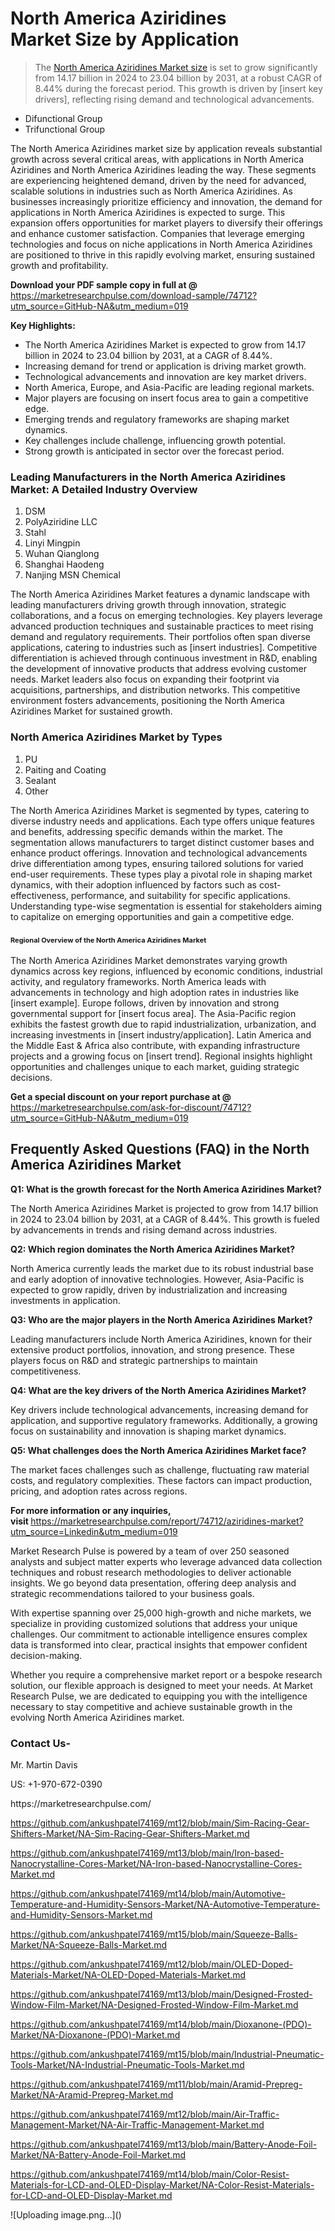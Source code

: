 <h1>North America Aziridines Market&nbsp;Size by Application</h1><blockquote><p>The <a href="https://marketresearchpulse.com/download-sample/74712?utm_source=GitHub-NA&amp;utm_medium=019">North America Aziridines Market size</a> is set to grow significantly from 14.17 billion in 2024 to 23.04 billion by 2031, at a robust CAGR of 8.44% during the forecast period. This growth is driven by [insert key drivers], reflecting rising demand and technological advancements.</p></blockquote><ul><li>Difunctional Group<li> Trifunctional Group</li></ul><p>The North America Aziridines market size by application reveals substantial growth across several critical areas, with applications in North America Aziridines and North America Aziridines leading the way. These segments are experiencing heightened demand, driven by the need for advanced, scalable solutions in industries such as North America Aziridines. As businesses increasingly prioritize efficiency and innovation, the demand for applications in North America Aziridines is expected to surge. This expansion offers opportunities for market players to diversify their offerings and enhance customer satisfaction. Companies that leverage emerging technologies and focus on niche applications in North America Aziridines are positioned to thrive in this rapidly evolving market, ensuring sustained growth and profitability.</p><p><strong>Download your PDF sample copy in full at @ </strong><a href="https://marketresearchpulse.com/download-sample/74712?utm_source=GitHub-NA&amp;utm_medium=019">https://marketresearchpulse.com/download-sample/74712?utm_source=GitHub-NA&amp;utm_medium=019</a></p><p><strong>Key Highlights: </strong></p><ul><li>The North America Aziridines Market is expected to grow from 14.17 billion in 2024 to 23.04 billion by 2031, at a CAGR of 8.44%.</li><li>Increasing demand for trend or application is driving market growth.</li><li>Technological advancements and innovation are key market drivers.</li><li>North America, Europe, and Asia-Pacific are leading regional markets.</li><li>Major players are focusing on insert focus area to gain a competitive edge.</li><li>Emerging trends and regulatory frameworks are shaping market dynamics.</li><li>Key challenges include challenge, influencing growth potential.</li><li>Strong growth is anticipated in sector over the forecast period.</li></ul><h3>Leading Manufacturers in the North America Aziridines Market: A Detailed Industry Overview</h3><ol><li>DSM</li><li>PolyAziridine LLC</li><li>Stahl</li><li>Linyi Mingpin</li><li>Wuhan Qianglong</li><li>Shanghai Haodeng</li><li>Nanjing MSN Chemical</li></ol><div class="flex max-w-full flex-col flex-grow"><div class="min-h-8 text-message flex w-full flex-col items-end gap-2 whitespace-normal break-words [.text-message+&amp;]:mt-5" dir="auto" data-message-author-role="assistant" data-message-id="fd8432e4-4910-450d-b182-61b7bfb0a01f" data-message-model-slug="gpt-4o"><div class="flex w-full flex-col gap-1 empty:hidden first:pt-[3px]"><div class="markdown prose w-full break-words dark:prose-invert light"><p>The North America Aziridines Market features a dynamic landscape with leading manufacturers driving growth through innovation, strategic collaborations, and a focus on emerging technologies. Key players leverage advanced production techniques and sustainable practices to meet rising demand and regulatory requirements. Their portfolios often span diverse applications, catering to industries such as [insert industries]. Competitive differentiation is achieved through continuous investment in R&amp;D, enabling the development of innovative products that address evolving customer needs. Market leaders also focus on expanding their footprint via acquisitions, partnerships, and distribution networks. This competitive environment fosters advancements, positioning the North America Aziridines Market for sustained growth.</p></div></div></div></div><h3>North America Aziridines Market by Types</h3><ol><li>PU<li> Paiting and Coating<li> Sealant<li> Other</li></ol><div class="flex max-w-full flex-col flex-grow"><div class="min-h-8 text-message flex w-full flex-col items-end gap-2 whitespace-normal break-words [.text-message+&amp;]:mt-5" dir="auto" data-message-author-role="assistant" data-message-id="084470be-0bb7-4664-bddf-5156b4f41249" data-message-model-slug="gpt-4o-mini"><div class="flex w-full flex-col gap-1 empty:hidden first:pt-[3px]"><div class="markdown prose w-full break-words dark:prose-invert light"><p>The North America Aziridines Market is segmented by types, catering to diverse industry needs and applications. Each type offers unique features and benefits, addressing specific demands within the market. The segmentation allows manufacturers to target distinct customer bases and enhance product offerings. Innovation and technological advancements drive differentiation among types, ensuring tailored solutions for varied end-user requirements. These types play a pivotal role in shaping market dynamics, with their adoption influenced by factors such as cost-effectiveness, performance, and suitability for specific applications. Understanding type-wise segmentation is essential for stakeholders aiming to capitalize on emerging opportunities and gain a competitive edge.</p></div></div></div></div><h3><span style="font-size: 11px;">Regional Overview of the North America Aziridines Market</span></h3><div class="flex max-w-full flex-col flex-grow"><div class="min-h-8 text-message flex w-full flex-col items-end gap-2 whitespace-normal break-words [.text-message+&amp;]:mt-5" dir="auto" data-message-author-role="assistant" data-message-id="e9038762-ce64-4e30-91c9-9bd413514231" data-message-model-slug="gpt-4o-mini"><div class="flex w-full flex-col gap-1 empty:hidden first:pt-[3px]"><div class="markdown prose w-full break-words dark:prose-invert light"><p>The North America Aziridines Market demonstrates varying growth dynamics across key regions, influenced by economic conditions, industrial activity, and regulatory frameworks. North America leads with advancements in technology and high adoption rates in industries like [insert example]. Europe follows, driven by innovation and strong governmental support for [insert focus area]. The Asia-Pacific region exhibits the fastest growth due to rapid industrialization, urbanization, and increasing investments in [insert industry/application]. Latin America and the Middle East &amp; Africa also contribute, with expanding infrastructure projects and a growing focus on [insert trend]. Regional insights highlight opportunities and challenges unique to each market, guiding strategic decisions.</p></div></div></div></div><p><strong>Get a special discount on your report purchase at @ </strong><a href="https://marketresearchpulse.com/ask-for-discount/74712?utm_source=GitHub-NA&amp;utm_medium=019">https://marketresearchpulse.com/ask-for-discount/74712?utm_source=GitHub-NA&amp;utm_medium=019</a></p><h2>Frequently Asked Questions (FAQ) in the North America Aziridines Market</h2><p><strong>Q1: What is the growth forecast for the North America Aziridines Market?</strong></p><p>The North America Aziridines Market is projected to grow from 14.17 billion in 2024 to 23.04 billion by 2031, at a CAGR of 8.44%. This growth is fueled by advancements in trends and rising demand across industries.</p><p><strong>Q2: Which region dominates the North America Aziridines Market?</strong></p><p>North America currently leads the market due to its robust industrial base and early adoption of innovative technologies. However, Asia-Pacific is expected to grow rapidly, driven by industrialization and increasing investments in application.</p><p><strong>Q3: Who are the major players in the North America Aziridines Market?</strong></p><p>Leading manufacturers include North America Aziridines, known for their extensive product portfolios, innovation, and strong presence. These players focus on R&amp;D and strategic partnerships to maintain competitiveness.</p><p><strong>Q4: What are the key drivers of the North America Aziridines Market?</strong></p><p>Key drivers include technological advancements, increasing demand for application, and supportive regulatory frameworks. Additionally, a growing focus on sustainability and innovation is shaping market dynamics.</p><p><strong>Q5: What challenges does the North America Aziridines Market face?</strong></p><p>The market faces challenges such as challenge, fluctuating raw material costs, and regulatory complexities. These factors can impact production, pricing, and adoption rates across regions.</p><p><strong>For more information or any inquiries, visit&nbsp;</strong><a href="https://marketresearchpulse.com/report/74712/aziridines-market?utm_source=Linkedin&utm_medium=019">https://marketresearchpulse.com/report/74712/aziridines-market?utm_source=Linkedin&utm_medium=019</a></p><p>Market Research Pulse is powered by a team of over 250 seasoned analysts and subject matter experts who leverage advanced data collection techniques and robust research methodologies to deliver actionable insights. We go beyond data presentation, offering deep analysis and strategic recommendations tailored to your business goals.</p><p>With expertise spanning over 25,000 high-growth and niche markets, we specialize in providing customized solutions that address your unique challenges. Our commitment to actionable intelligence ensures complex data is transformed into clear, practical insights that empower confident decision-making.</p><p>Whether you require a comprehensive market report or a bespoke research solution, our flexible approach is designed to meet your needs. At Market Research Pulse, we are dedicated to equipping you with the intelligence necessary to stay competitive and achieve sustainable growth in the evolving North America Aziridines market.</p><h3><strong>Contact Us-</strong></h3><p>Mr. Martin Davis</p><p>US: +1-970-672-0390</p><p>https://marketresearchpulse.com/</p><p><a href="https://github.com/ankushpatel74169/mt12/blob/main/Sim-Racing-Gear-Shifters-Market/NA-Sim-Racing-Gear-Shifters-Market.md">https://github.com/ankushpatel74169/mt12/blob/main/Sim-Racing-Gear-Shifters-Market/NA-Sim-Racing-Gear-Shifters-Market.md</a></p><p><a href="https://github.com/ankushpatel74169/mt13/blob/main/Iron-based-Nanocrystalline-Cores-Market/NA-Iron-based-Nanocrystalline-Cores-Market.md">https://github.com/ankushpatel74169/mt13/blob/main/Iron-based-Nanocrystalline-Cores-Market/NA-Iron-based-Nanocrystalline-Cores-Market.md</a></p><p><a href="https://github.com/ankushpatel74169/mt14/blob/main/Automotive-Temperature-and-Humidity-Sensors-Market/NA-Automotive-Temperature-and-Humidity-Sensors-Market.md">https://github.com/ankushpatel74169/mt14/blob/main/Automotive-Temperature-and-Humidity-Sensors-Market/NA-Automotive-Temperature-and-Humidity-Sensors-Market.md</a></p><p><a href="https://github.com/ankushpatel74169/mt15/blob/main/Squeeze-Balls-Market/NA-Squeeze-Balls-Market.md">https://github.com/ankushpatel74169/mt15/blob/main/Squeeze-Balls-Market/NA-Squeeze-Balls-Market.md</a></p><p><a href="https://github.com/ankushpatel74169/mt12/blob/main/OLED-Doped-Materials-Market/NA-OLED-Doped-Materials-Market.md">https://github.com/ankushpatel74169/mt12/blob/main/OLED-Doped-Materials-Market/NA-OLED-Doped-Materials-Market.md</a></p><p><a href="https://github.com/ankushpatel74169/mt13/blob/main/Designed-Frosted-Window-Film-Market/NA-Designed-Frosted-Window-Film-Market.md">https://github.com/ankushpatel74169/mt13/blob/main/Designed-Frosted-Window-Film-Market/NA-Designed-Frosted-Window-Film-Market.md</a></p><p><a href="https://github.com/ankushpatel74169/mt14/blob/main/Dioxanone-(PDO)-Market/NA-Dioxanone-(PDO)-Market.md">https://github.com/ankushpatel74169/mt14/blob/main/Dioxanone-(PDO)-Market/NA-Dioxanone-(PDO)-Market.md</a></p><p><a href="https://github.com/ankushpatel74169/mt15/blob/main/Industrial-Pneumatic-Tools-Market/NA-Industrial-Pneumatic-Tools-Market.md">https://github.com/ankushpatel74169/mt15/blob/main/Industrial-Pneumatic-Tools-Market/NA-Industrial-Pneumatic-Tools-Market.md</a></p><p><a href="https://github.com/ankushpatel74169/mt11/blob/main/Aramid-Prepreg-Market/NA-Aramid-Prepreg-Market.md">https://github.com/ankushpatel74169/mt11/blob/main/Aramid-Prepreg-Market/NA-Aramid-Prepreg-Market.md</a></p><p><a href="https://github.com/ankushpatel74169/mt12/blob/main/Air-Traffic-Management-Market/NA-Air-Traffic-Management-Market.md">https://github.com/ankushpatel74169/mt12/blob/main/Air-Traffic-Management-Market/NA-Air-Traffic-Management-Market.md</a></p><p><a href="https://github.com/ankushpatel74169/mt13/blob/main/Battery-Anode-Foil-Market/NA-Battery-Anode-Foil-Market.md">https://github.com/ankushpatel74169/mt13/blob/main/Battery-Anode-Foil-Market/NA-Battery-Anode-Foil-Market.md</a></p><p><a href="https://github.com/ankushpatel74169/mt14/blob/main/Color-Resist-Materials-for-LCD-and-OLED-Display-Market/NA-Color-Resist-Materials-for-LCD-and-OLED-Display-Market.md">https://github.com/ankushpatel74169/mt14/blob/main/Color-Resist-Materials-for-LCD-and-OLED-Display-Market/NA-Color-Resist-Materials-for-LCD-and-OLED-Display-Market.md</a></p>
![Uploading image.png…]()
